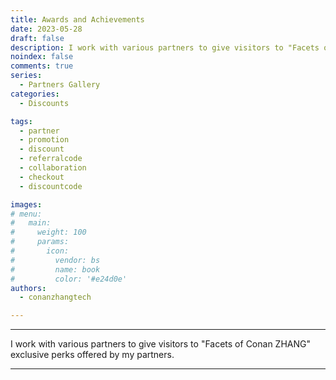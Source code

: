```yaml
---
title: Awards and Achievements
date: 2023-05-28
draft: false
description: I work with various partners to give visitors to "Facets of Conan ZHANG" exclusive perks offered by my partners.
noindex: false
comments: true
series:
  - Partners Gallery
categories:
  - Discounts

tags:
  - partner
  - promotion
  - discount
  - referralcode
  - collaboration
  - checkout
  - discountcode

images:
# menu:
#   main:
#     weight: 100
#     params:
#       icon:
#         vendor: bs
#         name: book
#         color: '#e24d0e'
authors:
  - conanzhangtech

---
```


---

I work with various partners to give visitors to "Facets of Conan ZHANG" exclusive perks offered by my partners.

---